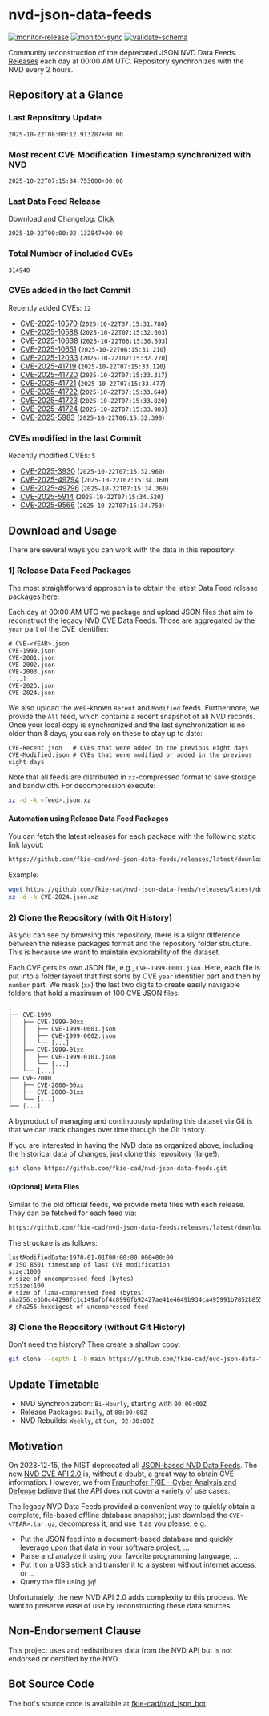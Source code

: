 # nvd-json-data-feeds

[![monitor-release](https://github.com/fkie-cad/nvd-json-data-feeds/actions/workflows/monitor_release.yml/badge.svg)](https://github.com/fkie-cad/nvd-json-data-feeds/actions/workflows/monitor_release.yml)
[![monitor-sync](https://github.com/fkie-cad/nvd-json-data-feeds/actions/workflows/monitor_sync.yml/badge.svg)](https://github.com/fkie-cad/nvd-json-data-feeds/actions/workflows/monitor_sync.yml)
[![validate-schema](https://github.com/fkie-cad/nvd-json-data-feeds/actions/workflows/validate_schema.yml/badge.svg)](https://github.com/fkie-cad/nvd-json-data-feeds/actions/workflows/validate_schema.yml)

Community reconstruction of the deprecated JSON NVD Data Feeds.
[Releases](https://github.com/fkie-cad/nvd-json-data-feeds/releases/latest) each day at 00:00 AM UTC.
Repository synchronizes with the NVD every 2 hours.

## Repository at a Glance

### Last Repository Update

```plain
2025-10-22T08:00:12.913287+00:00
```

### Most recent CVE Modification Timestamp synchronized with NVD

```plain
2025-10-22T07:15:34.753000+00:00
```

### Last Data Feed Release

Download and Changelog: [Click](https://github.com/fkie-cad/nvd-json-data-feeds/releases/latest)

```plain
2025-10-22T00:00:02.132847+00:00
```

### Total Number of included CVEs

```plain
314940
```

### CVEs added in the last Commit

Recently added CVEs: `12`

- [CVE-2025-10570](CVE-2025/CVE-2025-105xx/CVE-2025-10570.json) (`2025-10-22T07:15:31.780`)
- [CVE-2025-10588](CVE-2025/CVE-2025-105xx/CVE-2025-10588.json) (`2025-10-22T07:15:32.603`)
- [CVE-2025-10638](CVE-2025/CVE-2025-106xx/CVE-2025-10638.json) (`2025-10-22T06:15:30.593`)
- [CVE-2025-10651](CVE-2025/CVE-2025-106xx/CVE-2025-10651.json) (`2025-10-22T06:15:31.210`)
- [CVE-2025-12033](CVE-2025/CVE-2025-120xx/CVE-2025-12033.json) (`2025-10-22T07:15:32.770`)
- [CVE-2025-41719](CVE-2025/CVE-2025-417xx/CVE-2025-41719.json) (`2025-10-22T07:15:33.120`)
- [CVE-2025-41720](CVE-2025/CVE-2025-417xx/CVE-2025-41720.json) (`2025-10-22T07:15:33.317`)
- [CVE-2025-41721](CVE-2025/CVE-2025-417xx/CVE-2025-41721.json) (`2025-10-22T07:15:33.477`)
- [CVE-2025-41722](CVE-2025/CVE-2025-417xx/CVE-2025-41722.json) (`2025-10-22T07:15:33.640`)
- [CVE-2025-41723](CVE-2025/CVE-2025-417xx/CVE-2025-41723.json) (`2025-10-22T07:15:33.820`)
- [CVE-2025-41724](CVE-2025/CVE-2025-417xx/CVE-2025-41724.json) (`2025-10-22T07:15:33.983`)
- [CVE-2025-5983](CVE-2025/CVE-2025-59xx/CVE-2025-5983.json) (`2025-10-22T06:15:32.390`)


### CVEs modified in the last Commit

Recently modified CVEs: `5`

- [CVE-2025-3930](CVE-2025/CVE-2025-39xx/CVE-2025-3930.json) (`2025-10-22T07:15:32.960`)
- [CVE-2025-49794](CVE-2025/CVE-2025-497xx/CVE-2025-49794.json) (`2025-10-22T07:15:34.160`)
- [CVE-2025-49796](CVE-2025/CVE-2025-497xx/CVE-2025-49796.json) (`2025-10-22T07:15:34.360`)
- [CVE-2025-5914](CVE-2025/CVE-2025-59xx/CVE-2025-5914.json) (`2025-10-22T07:15:34.520`)
- [CVE-2025-9566](CVE-2025/CVE-2025-95xx/CVE-2025-9566.json) (`2025-10-22T07:15:34.753`)


## Download and Usage

There are several ways you can work with the data in this repository:

### 1) Release Data Feed Packages

The most straightforward approach is to obtain the latest Data Feed release packages [here](https://github.com/fkie-cad/nvd-json-data-feeds/releases/latest).

Each day at 00:00 AM UTC we package and upload JSON files that aim to reconstruct the legacy NVD CVE Data Feeds.
Those are aggregated by the `year` part of the CVE identifier:

```
# CVE-<YEAR>.json
CVE-1999.json
CVE-2001.json
CVE-2002.json
CVE-2003.json
[...]
CVE-2023.json
CVE-2024.json
```

We also upload the well-known `Recent` and `Modified` feeds.
Furthermore, we provide the `All` feed, which contains a recent snapshot of all NVD records.
Once your local copy is synchronized and the last synchronization is no older than 8 days, you can rely on these to stay up to date:

```plain
CVE-Recent.json   # CVEs that were added in the previous eight days
CVE-Modified.json # CVEs that were modified or added in the previous eight days
```

Note that all feeds are distributed in `xz`-compressed format to save storage and bandwidth.
For decompression execute:

```sh
xz -d -k <feed>.json.xz
```

#### Automation using Release Data Feed Packages

You can fetch the latest releases for each package with the following static link layout:

```sh
https://github.com/fkie-cad/nvd-json-data-feeds/releases/latest/download/CVE-<YEAR>.json.xz
```

Example:

```sh
wget https://github.com/fkie-cad/nvd-json-data-feeds/releases/latest/download/CVE-2024.json.xz
xz -d -k CVE-2024.json.xz
```

### 2) Clone the Repository (with Git History)

As you can see by browsing this repository, there is a slight difference between the release packages format and the repository folder structure.
This is because we want to maintain explorability of the dataset.

Each CVE gets its own JSON file, e.g., `CVE-1999-0001.json`.
Here, each file is put into a folder layout that first sorts by CVE `year` identifier part and then by `number` part.
We mask (`xx`) the last two digits to create easily navigable folders that hold a maximum of 100 CVE JSON files:

```plain
.
├── CVE-1999
│   ├── CVE-1999-00xx
│   │   ├── CVE-1999-0001.json
│   │   ├── CVE-1999-0002.json
│   │   └── [...]
│   ├── CVE-1999-01xx
│   │   ├── CVE-1999-0101.json
│   │   └── [...]
│   └── [...]
├── CVE-2000
│   ├── CVE-2000-00xx
│   ├── CVE-2000-01xx
│   └── [...]
└── [...]
```

A byproduct of managing and continuously updating this dataset via Git is that we can track changes over time through the Git history.

If you are interested in having the NVD data as organized above, including the historical data of changes, just clone this repository (large!):

```sh
git clone https://github.com/fkie-cad/nvd-json-data-feeds.git
```

#### (Optional) Meta Files

Similar to the old official feeds, we provide meta files with each release. They can be fetched for each feed via:

```sh
https://github.com/fkie-cad/nvd-json-data-feeds/releases/latest/download/CVE-<YEAR>.meta
```

The structure is as follows:

```plain
lastModifiedDate:1970-01-01T00:00:00.000+00:00                          # ISO 8601 timestamp of last CVE modification
size:1000                                                               # size of uncompressed feed (bytes)
xzSize:100                                                              # size of lzma-compressed feed (bytes)
sha256:e3b0c44298fc1c149afbf4c8996fb92427ae41e4649b934ca495991b7852b855 # sha256 hexdigest of uncompressed feed
```

### 3) Clone the Repository (without Git History)

Don't need the history? Then create a shallow copy:

```sh
git clone --depth 1 -b main https://github.com/fkie-cad/nvd-json-data-feeds.git
```


## Update Timetable

* NVD Synchronization: `Bi-Hourly`, starting with `00:00:00Z`
* Release Packages: `Daily`, at `00:00:00Z`
* NVD Rebuilds: `Weekly`, at `Sun, 02:30:00Z`


## Motivation

On 2023-12-15, the NIST deprecated all [JSON-based NVD Data Feeds](https://nvd.nist.gov/vuln/data-feeds#divRetirementBanner-1).
The new [NVD CVE API 2.0](https://nvd.nist.gov/developers/vulnerabilities) is, without a doubt, a great way to obtain CVE information.
However, we from [Fraunhofer FKIE - Cyber Analysis and Defense](https://www.fkie.fraunhofer.de/en/departments/cad.html) believe that the API does not cover a variety of use cases.

The legacy NVD Data Feeds provided a convenient way to quickly obtain a complete, file-based offline database snapshot; just download the `CVE-<YEAR>.tar.gz`, decompress it, and use it as you please, e.g.:

- Put the JSON feed into a document-based database and quickly leverage upon that data in your software project, ...
- Parse and analyze it using your favorite programming language, ...
- Put it on a USB stick and transfer it to a system without internet access, or ...
- Query the file using `jq`!

Unfortunately, the new NVD API 2.0 adds complexity to this process.
We want to preserve ease of use by reconstructing these data sources.

## Non-Endorsement Clause

This project uses and redistributes data from the NVD API but is not endorsed or certified by the NVD.

## Bot Source Code

The bot's source code is available at [fkie-cad/nvd\_json\_bot](https://github.com/fkie-cad/nvd_json_bot).